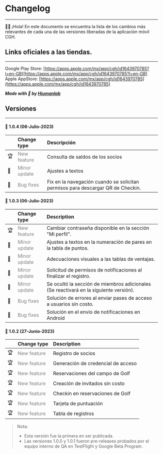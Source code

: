 # Changelog
----------
👋🏻 ¡Hola! En este documento se encuentra la lista de los cambios más relevantes de cada una de las versiones liberadas de la aplicación móvil CGH.


## Links oficiales a las tiendas.
--------

Google Play Store: [https://apps.apple.com/mx/app/cgh/id1643970785?l=en-GB](https://apps.apple.com/mx/app/cgh/id1643970785?l=en-GB)
Apple AppStore: [https://apps.apple.com/mx/app/cgh/id1643970785](https://apps.apple.com/mx/app/cgh/id1643970785)

***Made with 💜 by [Hiumanlab](https://www.hiumanlab.com)***

## Versiones
--------

#### 🚀 1.0.4 (06-Julio-2023)

| | Change type | Descripción |
|:--| :------------| :----------- |
|🏆| <span style="color:grey">New feature</span>| Consulta de saldos de los socios |
|🥈| <span style="color:grey">Minor update</span>| Ajustes a textos |
|🐞| <span style="color:grey">Bug fixes</span>| Fix en la navegación cuando se solicitan permisos para descargar QR de Checkin. |

#### 🚀 1.0.3 (06-Julio-2023)

| | Change type | Description |
|:--| :------------| :----------- |
|🏆| <span style="color:grey">New feature</span>| Cambiar contraseña disponible en la sección "Mi perfil". |
|🥈| <span style="color:grey">Minor update</span>| Ajustes a textos en la numeración de pares en la tabla de puntos. |
|🥈| <span style="color:grey">Minor update</span>| Adecuaciones visuales a las tablas de ventajas.  |
|🥈| <span style="color:grey">Minor update</span>| Solicitud de permisos de notificaciones al finalizar el registro.   |
|🥈| <span style="color:grey">Minor update</span>| Se ocultó la sección de miembros adicionales (Se reactivará en la siguiente versión).   |
|🐞| <span style="color:grey">Bug fixes</span>| Solución de errores al enviar pases de acceso a usuarios sin costo.    |
|🐞| <span style="color:grey">Bug fixes</span>| Solución en el envío de notificaciones en Android |

#### 🚀 1.0.2 (27-Junio-2023)

| | Change type | Description |
|:--| :------------| :----------- |
|🏆| <span style="color:grey">New feature</span>| Registro de socios |
|🏆| <span style="color:grey">New feature</span>| Generación de credencial de acceso |
|🏆| <span style="color:grey">New feature</span>| Reservaciones del campo de Golf |
|🏆| <span style="color:grey">New feature</span>| Creación de invitados sin costo |
|🏆| <span style="color:grey">New feature</span>| Checkin en reservaciones de Golf |
|🏆| <span style="color:grey">New feature</span>| Tarjeta de puntuación |
|🏆| <span style="color:grey">New feature</span>| Tabla de registros |

> Nota: 
> * Esta versión fue la primera en ser publicada. 
> * Las versiones 1.0.0 y 1.0.1 fueron pre-releases probados por el equipo interno de QA en TestFlight y Google Beta Program.
